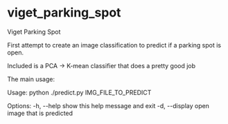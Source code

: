 viget_parking_spot
==================

Viget Parking Spot 


First attempt to create an image classification to predict if a parking spot is open.

Included is a PCA -> K-mean classifier that does a pretty good job


The main usage:

Usage: python ./predict.py IMG_FILE_TO_PREDICT

Options:
  -h, --help     show this help message and exit
  -d, --display  open image that is predicted

